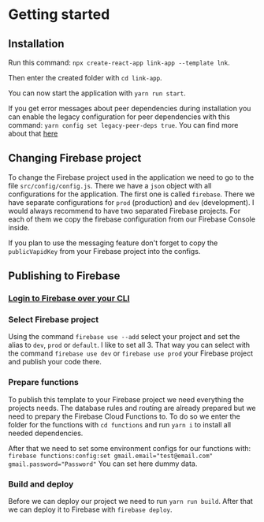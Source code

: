 # Getting started

## Installation

Run this command: `npx create-react-app link-app --template lnk`.

Then enter the created folder with `cd link-app`.

You can now start the application with `yarn run start`.

If you get error messages about peer dependencies during installation you can enable the legacy configuration for peer dependencies with this command: `yarn config set legacy-peer-deps true`. You can find more about that [here](https://github.com/yarn/rfcs/discussions/283)

## Changing Firebase project

To change the Firebase project used in the application we need to go to the file `src/config/config.js`. There we have a `json` object with all configurations for the application. The first one is called `firebase`. There we have separate configurations for `prod` (production) and `dev` (development). I would always recommend to have two separated Firebase projects. For each of them we copy the firebase configuration from our Firebase Console inside.

If you plan to use the messaging feature don't forget to copy the `publicVapidKey` from your Firebase project into the configs.

## Publishing to Firebase

### [Login to Firebase over your CLI](https://firebase.google.com/docs/cli)

### Select Firebase project

Using the command `firebase use --add` select your project and set the alias to `dev`, `prod` or `default`. I like to set all 3. That way you can select with the command `firebase use dev` or `firebase use prod` your Firebase project and publish your code there.

### Prepare functions

To publish this template to your Firebase project we need everything the projects needs. The database rules and routing are already prepared but we need to prepary the Firebase Cloud Functions to. To do so we enter the folder for the functions with `cd functions` and run `yarn i` to install all needed dependencies.

After that we need to set some environment configs for our functions with: `firebase functions:config:set gmail.email="test@email.com" gmail.password="Password"`
You can set here dummy data.

### Build and deploy

Before we can deploy our project we need to run `yarn run build`.
After that we can deploy it to Firebase with `firebase deploy`.
